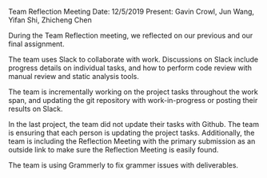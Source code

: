 Team Reflection Meeting
Date: 12/5/2019
Present: Gavin Crowl, Jun Wang, Yifan Shi, Zhicheng Chen

During the Team Reflection meeting, we reflected on our previous and our final assignment.

The team uses Slack to collaborate with work. Discussions on Slack include progress details on individual tasks, and how to perform code review with manual review and static analysis tools.

The team is incrementally working on the project tasks throughout the work span, and updating the git repository with work-in-progress or posting their results on Slack.

In the last project, the team did not update their tasks with Github. The team is ensuring that each person is updating the project tasks. Additionally, the team is including the Reflection Meeting with the primary submission as an outside link to make sure the Reflection Meeting is easily found.

The team is using Grammerly to fix grammer issues with deliverables.
